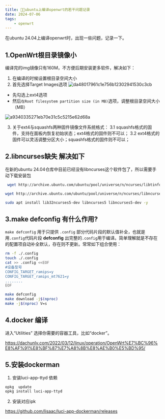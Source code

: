 ```yaml
---
title: 🧑‍🚒ubuntu上编译openwrt的若干问题记录
date: 2024-07-06
tags: 
    - openwrt
---
```


在ubuntu 24.04上编译openwrt时，出现一些问题，记录一下。

## 1.OpenWrt根目录镜像小

编译完的img镜像只有160M，不方便后期安装更多软件，解决如下：
 <!--more-->
1. 在编译的时候设置根目录空间大小
2. 首先选择Target Images选项
![da48017961c1e756b12302941530c3cb](https://www.zyimm.com/images/media/20240906/da48017961c1e756b12302941530c3cb.jpg)

- 先勾选上ext4选项
- 然后`在Root filesystem partition size (in MB)`选项，调整根目录空间大小（MB）

![a9340335271eb70e31c5c5215e62d68a](https://www.zyimm.com/images/media/20240906/a9340335271eb70e31c5c5215e62d68a.jpg)

3. 关于ext4与squashfs两种固件镜像文件系统格式：
    3.1 squashfs格式的固件，支持在面板内恢复初始状态；ext4格式的固件则不可以；
    3.2 ext4格式的固件可以灵活调整分区大小；squashfs格式的固件则不可以；

## 2.libncurses缺失 解决如下

在新的ubuntu 24.04仓库中目前已经没有libncurses这个软件包了，所以需要手动下载安装包

```sh
 wget http://archive.ubuntu.com/ubuntu/pool/universe/n/ncurses/libtinfo5_6.4-2_amd64.deb && sudo dpkg -i libtinfo5_6.4-2_amd64.deb && rm -f libtinfo5_6.4-2_amd64.deb

wget http://archive.ubuntu.com/ubuntu/pool/universe/n/ncurses/libncurses5_6.4-2_amd64.deb && sudo dpkg -i libncurses5_6.4-2_amd64.deb && rm -f libncurses5_6.4-2_amd64.deb

sudo apt install lib32ncurses5-dev libncurses5 libncurses5-dev -y 
```

## 3.make defconfig 有什么作用?

`make defconfig` 用于只提供 `.config` 部分代码片段的默认值补全，也就是用`.config`代码片段  **defconfig** 出完整的`.config`用于编译。简单理解就是不存在的配置项自动补全默认，存在则不更新。常常如下组合使用：

```sh
rm -f ./.config
touch ./.config
cat >> .config <<EOF
#设备型号
CONFIG_TARGET_ramips=y
CONFIG_TARGET_ramips_mt7621=y
........
EOF

make defconfig
make download -j$(nproc)
make -j$(nproc) V=s
```

## 4.docker 编译

进入“Utilities” 选择你需要的容器工具，比如“docker”。

<https://dachunlv.com/2022/03/12/linux/operation/OpenWrt%E7%BC%96%E8%AF%91%E8%BF%87%E7%A8%8B%E8%AE%B0%E5%BD%95/>

## 5.安装dockerman

1. 安装luci-app-ttyd 依赖

```sh
opkg  update
opkg install luci-app-ttyd
```

2. 安装对应ipk

<https://github.com/lisaac/luci-app-dockerman/releases>
